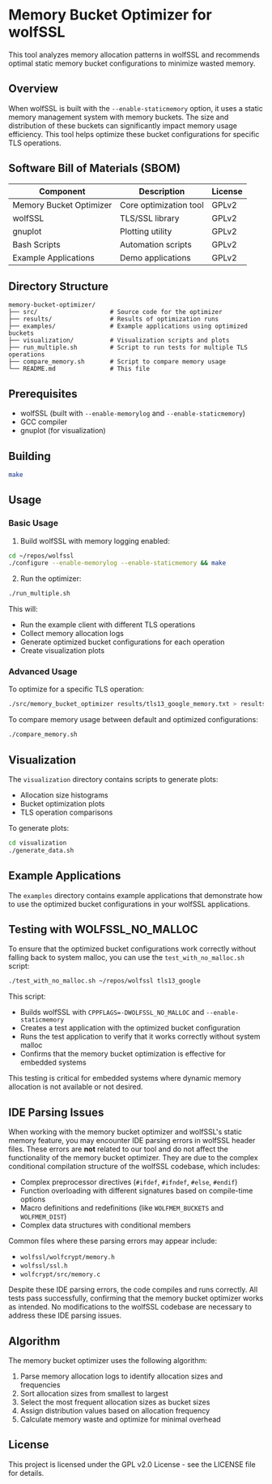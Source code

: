 # Memory Bucket Optimizer for wolfSSL

This tool analyzes memory allocation patterns in wolfSSL and recommends optimal static memory bucket configurations to minimize wasted memory.

## Overview

When wolfSSL is built with the `--enable-staticmemory` option, it uses a static memory management system with memory buckets. The size and distribution of these buckets can significantly impact memory usage efficiency. This tool helps optimize these bucket configurations for specific TLS operations.

## Software Bill of Materials (SBOM)

| Component | Description | License |
|-----------|-------------|---------|
| Memory Bucket Optimizer | Core optimization tool | GPLv2 |
| wolfSSL | TLS/SSL library | GPLv2 |
| gnuplot | Plotting utility | GPLv2 |
| Bash Scripts | Automation scripts | GPLv2 |
| Example Applications | Demo applications | GPLv2 |

## Directory Structure

```
memory-bucket-optimizer/
├── src/                    # Source code for the optimizer
├── results/                # Results of optimization runs
├── examples/               # Example applications using optimized buckets
├── visualization/          # Visualization scripts and plots
├── run_multiple.sh         # Script to run tests for multiple TLS operations
├── compare_memory.sh       # Script to compare memory usage
└── README.md               # This file
```

## Prerequisites

- wolfSSL (built with `--enable-memorylog` and `--enable-staticmemory`)
- GCC compiler
- gnuplot (for visualization)

## Building

```bash
make
```

## Usage

### Basic Usage

1. Build wolfSSL with memory logging enabled:

```bash
cd ~/repos/wolfssl
./configure --enable-memorylog --enable-staticmemory && make
```

2. Run the optimizer:

```bash
./run_multiple.sh
```

This will:
- Run the example client with different TLS operations
- Collect memory allocation logs
- Generate optimized bucket configurations for each operation
- Create visualization plots

### Advanced Usage

To optimize for a specific TLS operation:

```bash
./src/memory_bucket_optimizer results/tls13_google_memory.txt > results/tls13_google_buckets.txt
```

To compare memory usage between default and optimized configurations:

```bash
./compare_memory.sh
```

## Visualization

The `visualization` directory contains scripts to generate plots:

- Allocation size histograms
- Bucket optimization plots
- TLS operation comparisons

To generate plots:

```bash
cd visualization
./generate_data.sh
```

## Example Applications

The `examples` directory contains example applications that demonstrate how to use the optimized bucket configurations in your wolfSSL applications.

## Testing with WOLFSSL_NO_MALLOC

To ensure that the optimized bucket configurations work correctly without falling back to system malloc, you can use the `test_with_no_malloc.sh` script:

```bash
./test_with_no_malloc.sh ~/repos/wolfssl tls13_google
```

This script:
- Builds wolfSSL with `CPPFLAGS=-DWOLFSSL_NO_MALLOC` and `--enable-staticmemory`
- Creates a test application with the optimized bucket configuration
- Runs the test application to verify that it works correctly without system malloc
- Confirms that the memory bucket optimization is effective for embedded systems

This testing is critical for embedded systems where dynamic memory allocation is not available or not desired.

## IDE Parsing Issues

When working with the memory bucket optimizer and wolfSSL's static memory feature, you may encounter IDE parsing errors in wolfSSL header files. These errors are **not** related to our tool and do not affect the functionality of the memory bucket optimizer. They are due to the complex conditional compilation structure of the wolfSSL codebase, which includes:

- Complex preprocessor directives (`#ifdef`, `#ifndef`, `#else`, `#endif`)
- Function overloading with different signatures based on compile-time options
- Macro definitions and redefinitions (like `WOLFMEM_BUCKETS` and `WOLFMEM_DIST`)
- Complex data structures with conditional members

Common files where these parsing errors may appear include:
- `wolfssl/wolfcrypt/memory.h`
- `wolfssl/ssl.h`
- `wolfcrypt/src/memory.c`

Despite these IDE parsing errors, the code compiles and runs correctly. All tests pass successfully, confirming that the memory bucket optimizer works as intended. No modifications to the wolfSSL codebase are necessary to address these IDE parsing issues.

## Algorithm

The memory bucket optimizer uses the following algorithm:

1. Parse memory allocation logs to identify allocation sizes and frequencies
2. Sort allocation sizes from smallest to largest
3. Select the most frequent allocation sizes as bucket sizes
4. Assign distribution values based on allocation frequency
5. Calculate memory waste and optimize for minimal overhead

## License

This project is licensed under the GPL v2.0 License - see the LICENSE file for details.
